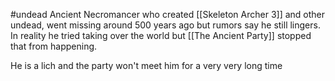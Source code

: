#undead 
Ancient Necromancer who created [[Skeleton Archer 3]] and other undead, went missing around 500 years ago but rumors say he still lingers. In reality he tried taking over the world but [[The Ancient Party]] stopped that from happening.

He is a lich and the party won't meet him for a very very long time